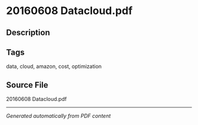 # 20160608 Datacloud.pdf

## Description

## Tags
data, cloud, amazon, cost, optimization

## Source File
20160608 Datacloud.pdf

---
*Generated automatically from PDF content*
